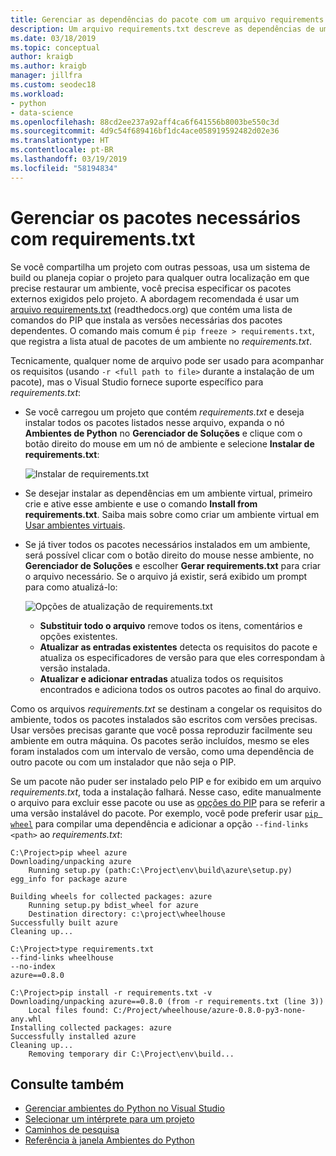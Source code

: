 ```yaml
---
title: Gerenciar as dependências do pacote com um arquivo requirements.txt
description: Um arquivo requirements.txt descreve as dependências de um projeto. Se você receber um projeto que contém um arquivo requirements.txt, você pode instalar facilmente essas dependências em uma única etapa.
ms.date: 03/18/2019
ms.topic: conceptual
author: kraigb
ms.author: kraigb
manager: jillfra
ms.custom: seodec18
ms.workload:
- python
- data-science
ms.openlocfilehash: 88cd2ee237a92aff4ca6f641556b8003be550c3d
ms.sourcegitcommit: 4d9c54f689416bf1dc4ace058919592482d02e36
ms.translationtype: HT
ms.contentlocale: pt-BR
ms.lasthandoff: 03/19/2019
ms.locfileid: "58194834"
---
```

# <a name="manage-required-packages-with-requirementstxt"></a>Gerenciar os pacotes necessários com requirements.txt

Se você compartilha um projeto com outras pessoas, usa um sistema de build ou planeja copiar o projeto para qualquer outra localização em que precise restaurar um ambiente, você precisa especificar os pacotes externos exigidos pelo projeto. A abordagem recomendada é usar um [arquivo requirements.txt](https://pip.readthedocs.org/en/latest/user_guide.html#requirements-files) (readthedocs.org) que contém uma lista de comandos do PIP que instala as versões necessárias dos pacotes dependentes. O comando mais comum é `pip freeze > requirements.txt`, que registra a lista atual de pacotes de um ambiente no *requirements.txt*.

Tecnicamente, qualquer nome de arquivo pode ser usado para acompanhar os requisitos (usando `-r <full path to file>` durante a instalação de um pacote), mas o Visual Studio fornece suporte específico para *requirements.txt*:

- Se você carregou um projeto que contém *requirements.txt* e deseja instalar todos os pacotes listados nesse arquivo, expanda o nó **Ambientes de Python** no **Gerenciador de Soluções** e clique com o botão direito do mouse em um nó de ambiente e selecione **Instalar de requirements.txt**:

    ![Instalar de requirements.txt](media/environments/environments-requirements-txt-install.png)

- Se desejar instalar as dependências em um ambiente virtual, primeiro crie e ative esse ambiente e use o comando **Install from requirements.txt**. Saiba mais sobre como criar um ambiente virtual em [Usar ambientes virtuais](selecting-a-python-environment-for-a-project.md#use-virtual-environments).

- Se já tiver todos os pacotes necessários instalados em um ambiente, será possível clicar com o botão direito do mouse nesse ambiente, no **Gerenciador de Soluções** e escolher **Gerar requirements.txt** para criar o arquivo necessário. Se o arquivo já existir, será exibido um prompt para como atualizá-lo:

    ![Opções de atualização de requirements.txt](media/environments/environments-requirements-txt-replace.png)

  - **Substituir todo o arquivo** remove todos os itens, comentários e opções existentes.
  - **Atualizar as entradas existentes** detecta os requisitos do pacote e atualiza os especificadores de versão para que eles correspondam à versão instalada.
  - **Atualizar e adicionar entradas** atualiza todos os requisitos encontrados e adiciona todos os outros pacotes ao final do arquivo.

Como os arquivos *requirements.txt* se destinam a congelar os requisitos do ambiente, todos os pacotes instalados são escritos com versões precisas. Usar versões precisas garante que você possa reproduzir facilmente seu ambiente em outra máquina. Os pacotes serão incluídos, mesmo se eles foram instalados com um intervalo de versão, como uma dependência de outro pacote ou com um instalador que não seja o PIP.

Se um pacote não puder ser instalado pelo PIP e for exibido em um arquivo *requirements.txt*, toda a instalação falhará. Nesse caso, edite manualmente o arquivo para excluir esse pacote ou use as [opções do PIP](https://pip.readthedocs.org/en/latest/reference/pip_install.html#requirements-file-format) para se referir a uma versão instalável do pacote. Por exemplo, você pode preferir usar [`pip wheel`](https://pip.readthedocs.org/en/latest/reference/pip_wheel.html) para compilar uma dependência e adicionar a opção `--find-links <path>` ao *requirements.txt*:

```output
C:\Project>pip wheel azure
Downloading/unpacking azure
    Running setup.py (path:C:\Project\env\build\azure\setup.py) egg_info for package azure

Building wheels for collected packages: azure
    Running setup.py bdist_wheel for azure
    Destination directory: c:\project\wheelhouse
Successfully built azure
Cleaning up...

C:\Project>type requirements.txt
--find-links wheelhouse
--no-index
azure==0.8.0

C:\Project>pip install -r requirements.txt -v
Downloading/unpacking azure==0.8.0 (from -r requirements.txt (line 3))
    Local files found: C:/Project/wheelhouse/azure-0.8.0-py3-none-any.whl
Installing collected packages: azure
Successfully installed azure
Cleaning up...
    Removing temporary dir C:\Project\env\build...
```

## <a name="see-also"></a>Consulte também

- [Gerenciar ambientes do Python no Visual Studio](managing-python-environments-in-visual-studio.md)
- [Selecionar um intérprete para um projeto](selecting-a-python-environment-for-a-project.md)
- [Caminhos de pesquisa](search-paths.md)
- [Referência à janela Ambientes do Python](python-environments-window-tab-reference.md)
